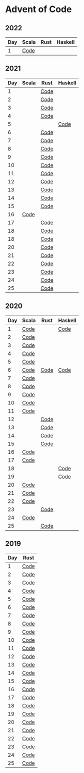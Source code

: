 # Advent of Code

## 2022

| Day | Scala                                                   | Rust | Haskell |
|-----|---------------------------------------------------------|------|---------|
| 1   | [Code](2022/scala/src/main/scala/jurisk/Advent01.scala) |      |         |

## 2021

| Day | Scala                                              | Rust                                     | Haskell                                    |
|-----|----------------------------------------------------|------------------------------------------|--------------------------------------------|
| 1   |                                                    | [Code](2021/rust/src/bin/solution_01.rs) |                                            |
| 2   |                                                    | [Code](2021/rust/src/bin/solution_02.rs) |                                            |
| 3   |                                                    | [Code](2021/rust/src/bin/solution_03.rs) |                                            |
| 4   |                                                    | [Code](2021/rust/src/bin/solution_04.rs) |                                            |
| 5   |                                                    |                                          | [Code](2021/haskell/src/Day05/Solution.hs) |
| 6   |                                                    | [Code](2021/rust/src/bin/solution_06.rs) |                                            |
| 7   |                                                    | [Code](2021/rust/src/bin/solution_07.rs) |                                            |
| 8   |                                                    | [Code](2021/rust/src/bin/solution_08.rs) |                                            |
| 9   |                                                    | [Code](2021/rust/src/bin/solution_09.rs) |                                            |
| 10  |                                                    | [Code](2021/rust/src/bin/solution_10.rs) |                                            |
| 11  |                                                    | [Code](2021/rust/src/bin/solution_11.rs) |                                            |
| 12  |                                                    | [Code](2021/rust/src/bin/solution_12.rs) |                                            |
| 13  |                                                    | [Code](2021/rust/src/bin/solution_13.rs) |                                            |
| 14  |                                                    | [Code](2021/rust/src/bin/solution_14.rs) |                                            |
| 15  |                                                    | [Code](2021/rust/src/bin/solution_15.rs) |                                            |
| 16  | [Code](2021/scala/src/main/scala/Solution16.scala) |                                          |                                            |
| 17  |                                                    | [Code](2021/rust/src/bin/solution_17.rs) |                                            |
| 18  |                                                    | [Code](2021/rust/src/bin/solution_18.rs) |                                            |
| 18  |                                                    | [Code](2021/rust/src/bin/solution_19.rs) |                                            |
| 20  |                                                    | [Code](2021/rust/src/bin/solution_20.rs) |                                            |
| 21  |                                                    | [Code](2021/rust/src/bin/solution_21.rs) |                                            |
| 22  |                                                    | [Code](2021/rust/src/bin/solution_22.rs) |                                            |
| 23  |                                                    | [Code](2021/rust/src/bin/solution_23.rs) |                                            |
| 24  |                                                    | [Code](2021/rust/src/bin/solution_24.rs) |                                            |
| 25  |                                                    | [Code](2021/rust/src/bin/solution_25.rs) |                                            |

## 2020

| Day | Scala                                            | Rust                                   | Haskell                            |
|-----|--------------------------------------------------|----------------------------------------|------------------------------------|
| 1   | [Code](2020/scala/src/main/scala/Advent01.scala) |                                        | [Code](2020/haskell/day01/Main.hs) |
| 2   | [Code](2020/scala/src/main/scala/Advent02.scala) |                                        |                                    |
| 3   | [Code](2020/scala/src/main/scala/Advent03.scala) |                                        |                                    |
| 4   | [Code](2020/scala/src/main/scala/Advent04.scala) |                                        |                                    |
| 5   | [Code](2020/scala/src/main/scala/Advent05.scala) |                                        |                                    |
| 6   | [Code](2020/scala/src/main/scala/Advent06.scala) | [Code](2020/rust/src/bin/advent_06.rs) | [Code](2020/haskell/day06/Main.hs) |
| 7   | [Code](2020/scala/src/main/scala/Advent07.scala) |                                        |                                    |
| 8   | [Code](2020/scala/src/main/scala/Advent08.scala) |                                        |                                    |
| 9   | [Code](2020/scala/src/main/scala/Advent09.scala) |                                        |                                    |
| 10  | [Code](2020/scala/src/main/scala/Advent10.scala) |                                        |                                    |
| 11  | [Code](2020/scala/src/main/scala/Advent11.scala) |                                        |                                    |
| 12  |                                                  | [Code](2020/rust/src/bin/advent_12.rs) |                                    |
| 13  |                                                  | [Code](2020/rust/src/bin/advent_13.rs) |                                    |
| 14  |                                                  | [Code](2020/rust/src/bin/advent_14.rs) |                                    |
| 15  |                                                  | [Code](2020/rust/src/bin/advent_15.rs) |                                    |
| 16  | [Code](2020/scala/src/main/scala/Advent16.scala) |                                        |                                    |
| 17  | [Code](2020/scala/src/main/scala/Advent17.scala) |                                        |                                    |
| 18  |                                                  |                                        | [Code](2020/haskell/day18/Main.hs) |
| 19  |                                                  |                                        | [Code](2020/haskell/day19/Main.hs) |
| 20  | [Code](2020/scala/src/main/scala/Advent20.scala) |                                        |                                    |
| 21  | [Code](2020/scala/src/main/scala/Advent21.scala) |                                        |                                    |
| 22  | [Code](2020/scala/src/main/scala/Advent22.scala) |                                        |                                    |
| 23  |                                                  | [Code](2020/rust/src/bin/advent_23.rs) |                                    |
| 24  | [Code](2020/scala/src/main/scala/Advent24.scala) |                                        |                                    |
| 25  |                                                  | [Code](2020/rust/src/bin/advent_25.rs) |                                    |

## 2019

| Day | Rust                                     |
|-----|------------------------------------------|
| 1   | [Code](2019/rust/src/bin/solution_01.rs) |
| 2   | [Code](2019/rust/src/bin/solution_02.rs) |
| 3   | [Code](2019/rust/src/bin/solution_03.rs) |
| 4   | [Code](2019/rust/src/bin/solution_04.rs) |
| 5   | [Code](2019/rust/src/bin/solution_05.rs) |
| 6   | [Code](2019/rust/src/bin/solution_06.rs) |
| 7   | [Code](2019/rust/src/bin/solution_07.rs) |
| 8   | [Code](2019/rust/src/bin/solution_08.rs) |
| 9   | [Code](2019/rust/src/bin/solution_09.rs) |
| 10  | [Code](2019/rust/src/bin/solution_10.rs) |
| 11  | [Code](2019/rust/src/bin/solution_11.rs) |
| 12  | [Code](2019/rust/src/bin/solution_12.rs) |
| 13  | [Code](2019/rust/src/bin/solution_13.rs) |
| 14  | [Code](2019/rust/src/bin/solution_14.rs) |
| 15  | [Code](2019/rust/src/bin/solution_15.rs) |
| 16  | [Code](2019/rust/src/bin/solution_16.rs) |
| 17  | [Code](2019/rust/src/bin/solution_17.rs) |
| 18  | [Code](2019/rust/src/bin/solution_18.rs) |
| 19  | [Code](2019/rust/src/bin/solution_19.rs) |
| 20  | [Code](2019/rust/src/bin/solution_20.rs) |
| 21  | [Code](2019/rust/src/bin/solution_21.rs) |
| 22  | [Code](2019/rust/src/bin/solution_22.rs) |
| 23  | [Code](2019/rust/src/bin/solution_23.rs) |
| 24  | [Code](2019/rust/src/bin/solution_24.rs) |
| 25  | [Code](2019/rust/src/bin/solution_25.rs) |

